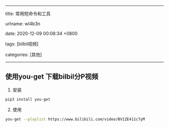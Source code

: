 
---

title: 常用短命令和工具

urlname: wl4b3n

date: 2020-12-09 00:08:34 +0800

tags: [bilbil视频]

categories: [其他]

---



<a name="h5zwu"></a>
## 使用you-get 下载bilbil分P视频

1. 安装
```bash
pip3 install you-get
```

2. 使用
```bash
you-get --playlist https://www.bilibili.com/video/BV1ZE411c7yM
```

<br />


